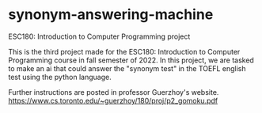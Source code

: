 # synonym-answering-machine
ESC180: Introduction to Computer Programming project

This is the third project made for the ESC180: Introduction to Computer Programming course in fall semester of 2022.
In this project, we are tasked to make an ai that could answer the "synonym test" in the TOEFL english test using the python language. 

Further instructions are posted in professor Guerzhoy's website.
https://www.cs.toronto.edu/~guerzhoy/180/proj/p2_gomoku.pdf
